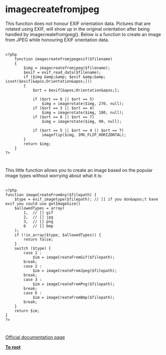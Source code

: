 # imagecreatefromjpeg



This function does not honour EXIF orientation data.  Pictures that are rotated using EXIF, will show up in the original orientation after being handled by imagecreatefromjpeg().  Below is a function to create an image from JPEG while honouring EXIF orientation data.<br><br>

```
<?php
    function imagecreatefromjpegexif($filename)
    {
        $img = imagecreatefromjpeg($filename);
        $exif = exif_read_data($filename);
        if ($img &amp;&amp; $exif &amp;&amp; isset($exif[&apos;Orientation&apos;]))
        {
            $ort = $exif[&apos;Orientation&apos;];

            if ($ort == 6 || $ort == 5)
                $img = imagerotate($img, 270, null);
            if ($ort == 3 || $ort == 4)
                $img = imagerotate($img, 180, null);
            if ($ort == 8 || $ort == 7)
                $img = imagerotate($img, 90, null);

            if ($ort == 5 || $ort == 4 || $ort == 7)
                imageflip($img, IMG_FLIP_HORIZONTAL);
        }
        return $img;
    }
?>
```
  

#

This little function allows you to create an image based on the popular image types without worrying about what it is:<br><br>

```
<?php
function imageCreateFromAny($filepath) {
    $type = exif_imagetype($filepath); // [] if you don&apos;t have exif you could use getImageSize()
    $allowedTypes = array(
        1,  // [] gif
        2,  // [] jpg
        3,  // [] png
        6   // [] bmp
    );
    if (!in_array($type, $allowedTypes)) {
        return false;
    }
    switch ($type) {
        case 1 :
            $im = imageCreateFromGif($filepath);
        break;
        case 2 :
            $im = imageCreateFromJpeg($filepath);
        break;
        case 3 :
            $im = imageCreateFromPng($filepath);
        break;
        case 6 :
            $im = imageCreateFromBmp($filepath);
        break;
    }    
    return $im;  
}
?>
```
  

#

[Official documentation page](https://www.php.net/manual/en/function.imagecreatefromjpeg.php)

**[To root](/README.md)**